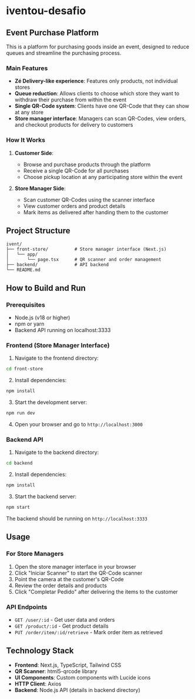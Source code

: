 # iventou-desafio

## Event Purchase Platform

This is a platform for purchasing goods inside an event, designed to reduce queues and streamline the purchasing process.

### Main Features

- **Zé Delivery-like experience**: Features only products, not individual stores
- **Queue reduction**: Allows clients to choose which store they want to withdraw their purchase from within the event
- **Single QR-Code system**: Clients have one QR-Code that they can show at any store
- **Store manager interface**: Managers can scan QR-Codes, view orders, and checkout products for delivery to customers

### How It Works

1. **Customer Side**: 
   - Browse and purchase products through the platform
   - Receive a single QR-Code for all purchases
   - Choose pickup location at any participating store within the event

2. **Store Manager Side**:
   - Scan customer QR-Codes using the scanner interface
   - View customer orders and product details
   - Mark items as delivered after handing them to the customer

## Project Structure

```
ivent/
├── front-store/          # Store manager interface (Next.js)
│   └── app/
│       └── page.tsx      # QR scanner and order management
├── backend/              # API backend
└── README.md
```

## How to Build and Run

### Prerequisites

- Node.js (v18 or higher)
- npm or yarn
- Backend API running on localhost:3333

### Frontend (Store Manager Interface)

1. Navigate to the frontend directory:
```bash
cd front-store
```

2. Install dependencies:
```bash
npm install
```

3. Start the development server:
```bash
npm run dev
```

4. Open your browser and go to `http://localhost:3000`

### Backend API

1. Navigate to the backend directory:
```bash
cd backend
```

2. Install dependencies:
```bash
npm install
```

3. Start the backend server:
```bash
npm start
```

The backend should be running on `http://localhost:3333`

## Usage

### For Store Managers

1. Open the store manager interface in your browser
2. Click "Iniciar Scanner" to start the QR-Code scanner
3. Point the camera at the customer's QR-Code
4. Review the order details and products
5. Click "Completar Pedido" after delivering the items to the customer

### API Endpoints

- `GET /user/:id` - Get user data and orders
- `GET /product/:id` - Get product details
- `PUT /order/item/:id/retrieve` - Mark order item as retrieved

## Technology Stack

- **Frontend**: Next.js, TypeScript, Tailwind CSS
- **QR Scanner**: html5-qrcode library
- **UI Components**: Custom components with Lucide icons
- **HTTP Client**: Axios
- **Backend**: Node.js API (details in backend directory)